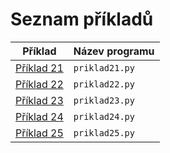 # Seznam příkladů

|Příklad | Název programu |
|---|---|
| [Příklad 21](priklad21.md) | `priklad21.py`| 
| [Příklad 22](priklad22.md) | `priklad22.py`|
| [Příklad 23](priklad23.md) | `priklad23.py`|
| [Příklad 24](priklad24.md) | `priklad24.py`|
| [Příklad 25](priklad25.md) | `priklad25.py`|
